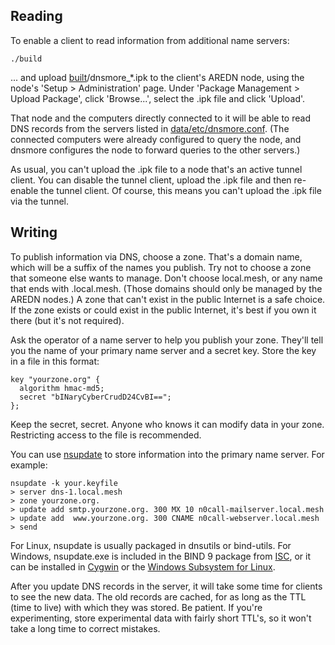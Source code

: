 ## Reading

To enable a client to read information from additional name servers:

`./build`

... and upload [built](built)/dnsmore_*.ipk to the client's AREDN node, using
the node's 'Setup > Administration' page. Under 'Package Management > Upload
Package', click 'Browse...', select the .ipk file and click 'Upload'.

That node and the computers directly connected to it will be able to read DNS
records from the servers listed in
[data/etc/dnsmore.conf](data/etc/dnsmore.conf). (The connected computers were
already configured to query the node, and dnsmore configures the node to
forward queries to the other servers.)

As usual, you can't upload the .ipk file to a node that's an active tunnel
client. You can disable the tunnel client, upload the .ipk file and then
re-enable the tunnel client. Of course, this means you can't upload the .ipk
file via the tunnel.

## Writing

To publish information via DNS, choose a zone. That's a domain name, which
will be a suffix of the names you publish. Try not to choose a zone that
someone else wants to manage. Don't choose local.mesh, or any name that ends
with .local.mesh. (Those domains should only be managed by the AREDN nodes.)
A zone that can't exist in the public Internet is a safe choice. If the zone
exists or could exist in the public Internet, it's best if you own it there
(but it's not required).

Ask the operator of a name server to help you publish your zone. They'll tell
you the name of your primary name server and a secret key. Store the key in a
file in this format:
```
key "yourzone.org" {
  algorithm hmac-md5;
  secret "bINaryCyberCrudD24CvBI==";
};
```
Keep the secret, secret. Anyone who knows it can modify data in your zone.
Restricting access to the file is recommended.

You can use [nsupdate](https://linux.die.net/man/8/nsupdate)
to store information into the primary name server. For example:
```
nsupdate -k your.keyfile
> server dns-1.local.mesh
> zone yourzone.org.
> update add smtp.yourzone.org. 300 MX 10 n0call-mailserver.local.mesh
> update add  www.yourzone.org. 300 CNAME n0call-webserver.local.mesh
> send
```
For Linux, nsupdate is usually packaged in dnsutils or bind-utils.
For Windows, nsupdate.exe is included in the BIND 9 package from
[ISC](https://www.isc.org/download/), or it can be installed in
[Cygwin](https://cygwin.com/index.html) or the
[Windows Subsystem for Linux](https://docs.microsoft.com/en-us/windows/wsl/about).

After you update DNS records in the server, it will take some time for clients
to see the new data. The old records are cached, for as long as the TTL (time
to live) with which they was stored. Be patient. If you're experimenting,
store experimental data with fairly short TTL's, so it won't take a long time
to correct mistakes.
